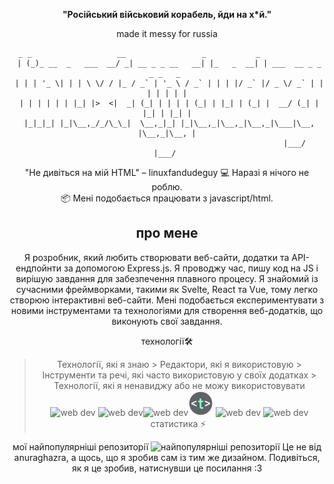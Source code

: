 <div align="center">

**"Російський військовий корабель, йди на х*й."**

made it messy for russia

```brainfuck
  _ _                   __                 _           _                        
 | (_)_ __  _   ___  __/ _| __ _ _ __   __| |_   _  __| | ___  __ _ _   _ _   _ 
 | | | '_ \| | | \ \/ / |_ / _` | '_ \ / _` | | | |/ _` |/ _ \/ _` | | | | | | |
 | | | | | | |_| |>  <|  _| (_| | | | | (_| | |_| | (_| |  __/ (_| | |_| | |_| |
 |_|_|_| |_|\__,_/_/\_\_|  \__,_|_| |_|\__,_|\__,_|\__,_|\___|\__, |\__,_|\__, |
                                                         |___/       |___/ 
```
"Не дивіться на мій HTML" – linuxfandudeguy
💻 Наразі я нічого не роблю.<br/>📦 Мені подобається працювати з javascript/html.</br>

 ## про мене
Я розробник, який любить створювати веб-сайти, додатки та API-ендпойнти за допомогою Express.js. Я проводжу час, пишу код на JS і вирішую завдання для забезпечення плавного процесу. Я знайомий із сучасними фреймворками, такими як Svelte, React та Vue, тому легко створюю інтерактивні веб-сайти. Мені подобається експериментувати з новими інструментами та технологіями для створення веб-додатків, що виконують свої завдання.

технології🛠
> Технології, які я знаю	> Редактори, які я використовую	> Інструменти та речі, які часто використовую у своїх додатках	> Технології, які я ненавиджу або не можу використовувати
<img src="https://skillicons.dev/icons?i=html,js,react,vue,svelte,css,nodejs,python,rust" alt="web dev" height="40"/>	<img src="https://skillicons.dev/icons?i=sublime,vscode" alt="web dev" height="40"/><img src="https://upload.wikimedia.org/wikipedia/commons/thumb/8/8a/Gnu-nano.svg/1024px-Gnu-nano.svg.png" alt="web dev" height="40"/><img src="/assets/images/unnamed.png" alt="web dev" height="40"/>	<img src="https://skillicons.dev/icons?i=tailwind,npm,git,github,bootstrap,vercel,debian,express,obsidian" alt="web dev" height="40"/>	<img src="https://skillicons.dev/icons?i=electron,firebase,php,tauri" alt="web dev" height="40"/>
статистика ⚡
<a href="#"></a> <a href="#"></a> <img src="https://komarev.com/ghpvc/?username=linuxfandudeguy&style=for-the-badge&color=orange" alt=""/>

мої найпопулярніші репозиторії
<img src="https://popularrepostats.vercel.app/popular-repos?username=linuxfandudeguy" alt="найпопулярніші репозиторії"/>
Це не від anuraghazra, а щось, що я зробив сам із тим же дизайном. Подивіться, як я це зробив, натиснувши це посилання :3
</div>

